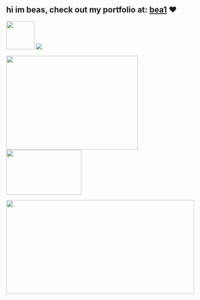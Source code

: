 ## hi im beas, check out my portfolio at: [bea1](https://bea1.vercel.app/) ❤️
<img src = "https://github.com/Mayur-Pagote/README_Design_Kit/blob/7425c4548ea3e506d3c671fb5098d3cd6d7ca43a/Assets/Rabit%20Happy.gif" width="75px" height="75"> <img src="https://hits.sh/github.com/bwbeas/hits.svg?style=plastic&label=Visitors&color=pink&labelColor=black&logo=github">

<img height = "250px"  width="350px" src = "https://github-profile-summary-cards.vercel.app/api/cards/profile-details?username=bwbeas&theme=radical"/> <img height="120" 
  width="200" src="https://github-readme-stats.vercel.app/api/top-langs/?username=bwbeas&layout=donut-vertical&theme=dark"/>

<a href="https://www.gitanimals.org/en_US?utm_medium=image&utm_source=bwbeas&utm_content=farm">
<img
  src="https://render.gitanimals.org/farms/bwbeas"
  width="500"
  height="250"
/>
</a>
  
